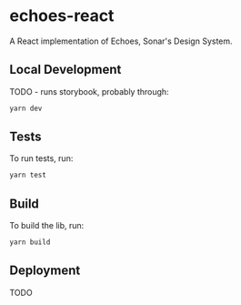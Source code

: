 # echoes-react

A React implementation of Echoes, Sonar's Design System.

## Local Development

TODO - runs storybook, probably through:

```bash
yarn dev
```

## Tests

To run tests, run:

```bash
yarn test
```

## Build

To build the lib, run:

```bash
yarn build
```

## Deployment

TODO
